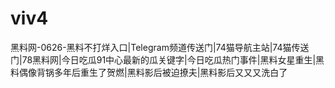 # viv4
黑料网-0626-黑料不打烊入口|Telegram频道传送门|74猫导航主站|74猫传送门|78黑料网|今日吃瓜91中心最新的瓜关键字|今日吃瓜热门事件|黑料女星重生|黑料偶像背锅多年后重生了贺燃|黑料影后被迫撩夫|黑料影后又又又洗白了
